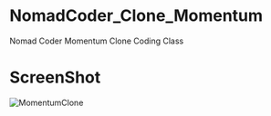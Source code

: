 # NomadCoder_Clone_Momentum
Nomad Coder Momentum Clone Coding Class


# ScreenShot

![MomentumClone](https://user-images.githubusercontent.com/32607413/103440823-30099980-4c8c-11eb-9f68-a63c0196e0d5.jpg)


